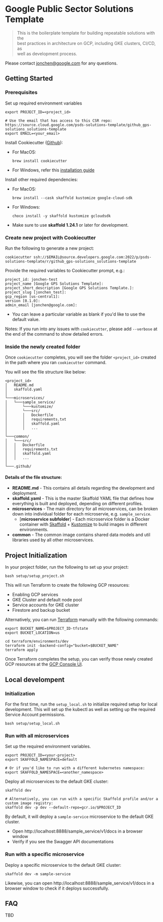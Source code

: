 # Google Public Sector Solutions Template

> This is the boilerplate template for building repeatable solutions with the \
> best practices in architecture on GCP, including GKE clusters, CI/CD, as \
> well as development process.

Please contact jonchen@google.com for any questions.

## Getting Started

### Prerequisites

Set up required environment variables
```
export PROJECT_ID=<project_id>

# Use the email that has access to this CSR repo: https://source.cloud.google.com/psds-solutions-template/github_gps-solutions_solutions-template
export EMAIL=<your_email>
```

Install Cookiecutter ([Github](https://github.com/cookiecutter/cookiecutter)):
- For MacOS:
  ```
  brew install cookiecutter
  ```

- For Windows, refer this [installation guide](https://cookiecutter.readthedocs.io/en/latest/installation.html#install-cookiecutter)

Install other required dependencies:

- For MacOS:
  ```
  brew install --cask skaffold kustomize google-cloud-sdk
  ```

- For Windows:
  ```
  choco install -y skaffold kustomize gcloudsdk
  ```

* Make sure to use __skaffold 1.24.1__ or later for development.

### Create new project with Cookiecutter

Run the following to generate a new project:
```
cookiecutter ssh://$EMAIL@source.developers.google.com:2022/p/psds-solutions-template/r/github_gps-solutions_solutions-template
```

Provide the required variables to Cookiecutter prompt, e.g.:
```
project_id: jonchen-test
project_name [Google GPS Solutions Template]:
project_short_description [Google GPS Solutions Template.]:
project_slug [jonchen_test]:
gcp_region [us-central1]:
version [0.1.0]:
admin_email [jonchen@google.com]:
```
- You can leave a particular variable as blank if you'd like to use the default value.

Notes: If you run into any issues with `cookiecutter`, please add `--verbose` at
the end of the command to show detailed errors.

### Inside the newly created folder

Once `cookiecutter` completes, you will see the folder `<project_id>` created in
the path where you ran `cookiecutter` command.

You will see the file structure like below:
```
<project_id>
│   README.md
│   skaffold.yaml
│
└───microservices/
│   └───sample_service/
│       └───kustomize/
│       └───src/
│       │   Dockerfile
│       │   requirements.txt
│       │   skaffold.yaml
│       │   ...
│
└───common/
│   └───src/
│   │   Dockerfile
│   │   requirements.txt
│   │   skaffold.yaml
│   │   ...
│
└───.github/

```
#### Details of the file structure:

- **README.md** - This contains all details regarding the development and deployment.
- **skaffold.yaml** - This is the master Skaffold YAML file that defines how everything is built and deployed, depending on different profiles.
- **microservices** - The main directory for all microservices, can be broken down into individual folder for each microservie, e.g. `sample_service`.
  - [**microservice subfolder**] - Each microservice folder is a Docker container with [Skaffold](https://skaffold.dev/) + [Kustomize](https://kustomize.io/) to build images in different environments.
- **common** - The common image contains shared data models and util libraries used by all other microservices.

## Project Initialization

In your project folder, run the following to set up your project:
```
bash setup/setup_project.sh
```

This will run Terraform to create the following GCP resources:
- Enabling GCP services
- GKE Cluster and default node pool
- Service accounts for GKE cluster
- Firestore and backup bucket

Alternatively, you can run [Terraform](https://www.terraform.io/) manually with the following commands:
```
export BUCKET_NAME=$PROJECT_ID-tfstate
export BUCKET_LOCATION=us

cd terraform/environments/dev
terraform init -backend-config="bucket=$BUCKET_NAME"
terraform apply
```

Once Terraform completes the setup, you can verify those newly created GCP resources at the [GCP Console UI](https://console.developers.google.com/).

## Local develompent

### Initialization

For the first time, run the `setup_local.sh` to initialize required setup for local development. This will set up the kubectl as well as setting up the required Service Account permissions.

```
bash setup/setup_local.sh
```

### Run with all microservices

Set up the required environment variables.
```
export PROJECT_ID=<your-project>
export SKAFFOLD_NAMESPACE=default

# Or if you'd like to run with a different kubernetes namespace:
export SKAFFOLD_NAMESPACE=<another_namespace>
```

Deploy all microservices to the default GKE cluster:

```
skaffold dev

# Alternatively, you can run with a specific Skaffold profile and/or a custom image registry:
skaffold dev -p dev --default-repo=gcr.io/$PROJECT_ID
```

By default, it will deploy a `sample-service` microservice to the default GKE cluster.
- Open http://localhost:8888/sample_service/v1/docs in a browser window
- Verify if you see the Swagger API documentations

### Run with a specific microservice

Deploy a specific microservice to the default GKE cluster:

```
skaffold dev -m sample-service
```

Likewise, you can open http://localhost:8888/sample_service/v1/docs in a browser window to check if it deploys successfully.

## FAQ

TBD
